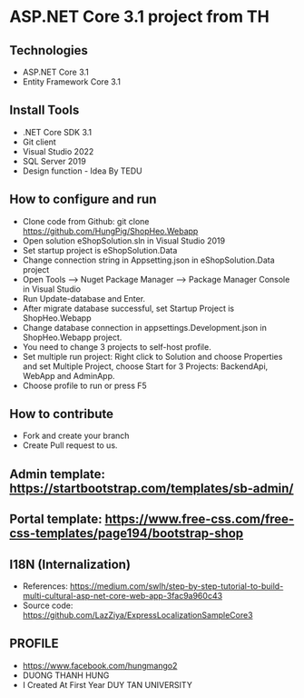 # ASP.NET Core 3.1 project from TH
## Technologies
- ASP.NET Core 3.1
- Entity Framework Core 3.1
## Install Tools
- .NET Core SDK 3.1
- Git client
- Visual Studio 2022
- SQL Server 2019
-  Design function - Idea By TEDU
## How to configure and run
- Clone code from Github: git clone https://github.com/HungPig/ShopHeo.Webapp
- Open solution eShopSolution.sln in Visual Studio 2019
- Set startup project is eShopSolution.Data
- Change connection string in Appsetting.json in eShopSolution.Data project
- Open Tools --> Nuget Package Manager -->  Package Manager Console in Visual Studio
- Run Update-database and Enter.
- After migrate database successful, set Startup Project is ShopHeo.Webapp
- Change database connection in appsettings.Development.json in ShopHeo.Webapp project.
- You need to change 3 projects to self-host profile.
- Set multiple run project: Right click to Solution and choose Properties and set Multiple Project, choose Start for 3 Projects: BackendApi, WebApp and AdminApp.
- Choose profile to run or press F5
## How to contribute
- Fork and create your branch
- Create Pull request to us.

## Admin template: https://startbootstrap.com/templates/sb-admin/
## Portal template: https://www.free-css.com/free-css-templates/page194/bootstrap-shop
## I18N (Internalization)
- References: https://medium.com/swlh/step-by-step-tutorial-to-build-multi-cultural-asp-net-core-web-app-3fac9a960c43
- Source code: https://github.com/LazZiya/ExpressLocalizationSampleCore3

## PROFILE
- https://www.facebook.com/hungmango2
- DUONG THANH HUNG
- I Created At First Year DUY TAN UNIVERSITY
